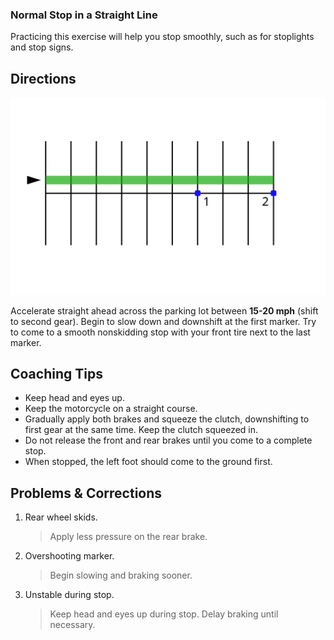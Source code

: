 ### Normal Stop in a Straight Line

Practicing this exercise will help you stop smoothly,
such as for stoplights and stop signs.

## Directions

![](../images/parking-1.svg)

Accelerate straight ahead across the parking lot between **15-20 mph** (shift to second gear). Begin to slow down and downshift at the first marker. Try to come to a smooth nonskidding stop with your front tire next to the last marker.

## Coaching Tips

* Keep head and eyes up.
* Keep the motorcycle on a straight course.
* Gradually apply both brakes and squeeze the clutch, downshifting to first gear at the same time. Keep the clutch squeezed in.
* Do not release the front and rear brakes until you come to a complete stop.
* When stopped, the left foot should come to the ground first.

## Problems & Corrections
1. Rear wheel skids.
    > Apply less pressure on the rear brake.
2. Overshooting marker.
    > Begin slowing and braking sooner.
3. Unstable during stop.
    > Keep head and eyes up during stop. Delay braking until necessary.
